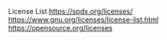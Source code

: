 License List
https://spdx.org/licenses/
https://www.gnu.org/licenses/license-list.html
https://opensource.org/licenses
